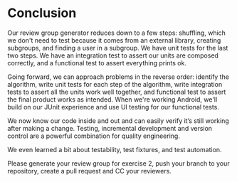 # Conclusion

Our review group generator reduces down to a few steps: shuffling, which we don't need to test because it comes from an external library, creating subgroups, and finding a user in a subgroup. We have unit tests for the last two steps. We have an integration test to assert our units are composed correctly, and a functional test to assert everything prints ok. 

Going forward, we can approach problems in the reverse order: identify the algorithm, write unit tests for each step of the algorithm, write integration tests to assert all the units work well together, and functional test to assert the final product works as intended. When we're working Android, we'll build on our JUnit experience and use UI testing for our functional tests.

We now know our code inside and out and can easily verify it’s still working after making a change. Testing, incremental development and version control are a powerful combination for quality engineering.

We even learned a bit about testability, test fixtures, and test automation.

Please generate your review group for exercise 2, push your branch to your repository, create a pull request and CC your reviewers.